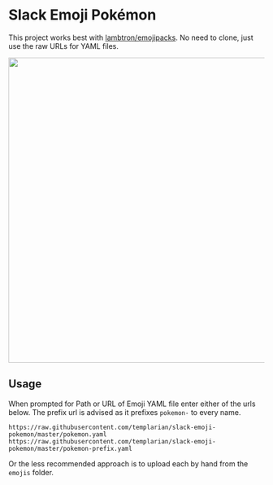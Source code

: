 # Slack Emoji Pokémon

This project works best with [lambtron/emojipacks](https://github.com/lambtron/emojipacks). No need to clone, just use the raw URLs for YAML files.

<img src="http://i.imgur.com/MQeQUO3.gif" width="600" />

## Usage

When prompted for Path or URL of Emoji YAML file enter either of the urls below. The prefix url is advised as it prefixes `pokemon-` to every name.

```
https://raw.githubusercontent.com/templarian/slack-emoji-pokemon/master/pokemon.yaml
https://raw.githubusercontent.com/templarian/slack-emoji-pokemon/master/pokemon-prefix.yaml
```

Or the less recommended approach is to upload each by hand from the `emojis` folder.
